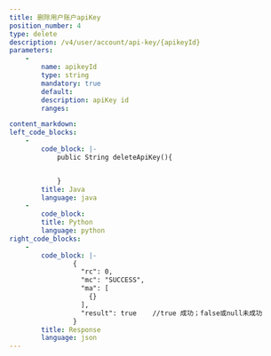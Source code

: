 ```yaml
---
title: 删除用户账户apiKey
position_number: 4
type: delete
description: /v4/user/account/api-key/{apikeyId}
parameters:
    -
        name: apikeyId
        type: string
        mandatory: true
        default:
        description: apiKey id
        ranges:

content_markdown:
left_code_blocks:
    -
        code_block: |-
            public String deleteApiKey(){


            }
        title: Java
        language: java
    -
        code_block:
        title: Python
        language: python
right_code_blocks:
    -
        code_block: |-
                {
                  "rc": 0,
                  "mc": "SUCCESS",
                  "ma": [
                    {}
                  ],
                  "result": true    //true 成功；false或null未成功
                }
        title: Response
        language: json
---
```

